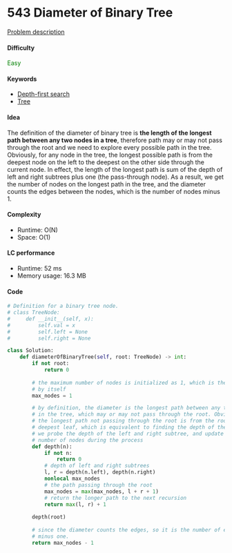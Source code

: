 543 Diameter of Binary Tree
=======================
[Problem description](https://leetcode.com/problems/diameter-of-binary-tree/)

#### Difficulty
<span style="color:green">Easy</span>

#### Keywords
- [Depth-first search](../categories/dfs.md)
- [Tree](../categories/tree.md)

#### Idea
The definition of the diameter of binary tree is **the length of the longest path between any two nodes in a tree**, therefore path may or may not pass through the root and we need to explore every possible path in the tree. Obviously, for any node in the tree, the longest possible path is from the deepest node on the left to the deepest on the other side through the current node. In effect, the length of the longest path is sum of the depth of left and right subtrees plus one (the pass-through node). As a result, we get the number of nodes on the longest path in the tree, and the diameter counts the edges between the nodes, which is the number of nodes minus 1. 

#### Complexity
- Runtime: O(N)
- Space: O(1)
  
#### LC performance
- Runtime: 52 ms
- Memory usage: 16.3 MB

#### Code
```python
# Definition for a binary tree node.
# class TreeNode:
#     def __init__(self, x):
#         self.val = x
#         self.left = None
#         self.right = None

class Solution:
    def diameterOfBinaryTree(self, root: TreeNode) -> int:
        if not root:
            return 0
        
        # the maximum number of nodes is initialized as 1, which is the root 
        # by itself
        max_nodes = 1

        # by definition, the diameter is the longest path between any two nodes
        # in the tree, which may or may not pass through the root. Obviously, 
        # the longest path not passing through the root is from the root to the 
        # deepest leaf, which is equivalent to finding the depth of the tree. So
        # we probe the depth of the left and right subtree, and update the max 
        # number of nodes during the process
        def depth(n):
            if not n:
                return 0
            # depth of left and right subtrees
            l, r = depth(n.left), depth(n.right)
            nonlocal max_nodes
            # the path passing through the root
            max_nodes = max(max_nodes, l + r + 1)
            # return the longer path to the next recursion
            return max(l, r) + 1
        
        depth(root)
        
        # since the diameter counts the edges, so it is the number of edges 
        # minus one. 
        return max_nodes - 1
```